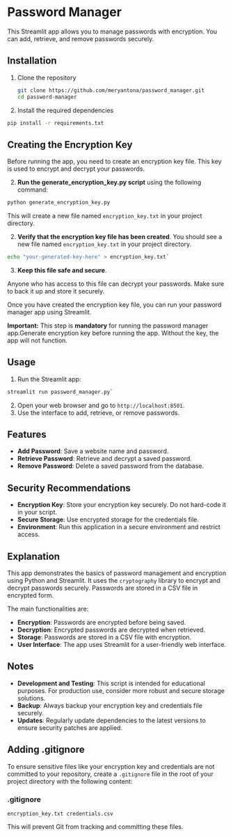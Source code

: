 # Password Manager

This Streamlit app allows you to manage passwords with encryption. You can add, retrieve, and remove passwords securely.

## Installation

1. Clone the repository

   ```bash
   git clone https://github.com/meryantona/password_manager.git
   cd password-manager
   ```

2. Install the required dependencies

```bash
pip install -r requirements.txt
```

## Creating the Encryption Key

Before running the app, you need to create an encryption key file. This key is used to encrypt and decrypt your passwords.

2. **Run the generate_encryption_key.py script** using the following command:

```bash
python generate_encryption_key.py
```

This will create a new file named `encryption_key.txt` in your project directory. 

2. **Verify that the encryption key file has been created**. You should see a new file named `encryption_key.txt` in your project directory.

```bash
echo "your-generated-key-here" > encryption_key.txt`
```

3. **Keep this file safe and secure**. 

Anyone who has access to this file can decrypt your passwords. Make sure to back it up and store it securely. 

Once you have created the encryption key file, you can run your password manager app using Streamlit. 

**Important:** This step is **mandatory** for running the password manager app.Generate encryption key before running the app. Without the key, the app will not function.

## Usage

1. Run the Streamlit app:
 
```bash
streamlit run password_manager.py`
```

2. Open your web browser and go to `http://localhost:8501`. 
3. Use the interface to add, retrieve, or remove passwords.

## Features

- **Add Password**: Save a website name and password.
- **Retrieve Password**: Retrieve and decrypt a saved password.
- **Remove Password**: Delete a saved password from the database.

## Security Recommendations

- **Encryption Key**: Store your encryption key securely. Do not hard-code it in your script.
- **Secure Storage**: Use encrypted storage for the credentials file.
- **Environment**: Run this application in a secure environment and restrict access.

## Explanation

This app demonstrates the basics of password management and encryption using Python and Streamlit. It uses the `cryptography` library to encrypt and decrypt passwords securely. Passwords are stored in a CSV file in encrypted form.

The main functionalities are:

- **Encryption**: Passwords are encrypted before being saved.
- **Decryption**: Encrypted passwords are decrypted when retrieved.
- **Storage**: Passwords are stored in a CSV file with encryption.
- **User Interface**: The app uses Streamlit for a user-friendly web interface.

## Notes

- **Development and Testing**: This script is intended for educational purposes. For production use, consider more robust and secure storage solutions.
- **Backup**: Always backup your encryption key and credentials file securely.
- **Updates**: Regularly update dependencies to the latest versions to ensure security patches are applied.

## Adding .gitignore

To ensure sensitive files like your encryption key and credentials are not committed to your repository, create a `.gitignore` file in the root of your project directory with the following content:

### .gitignore

`encryption_key.txt credentials.csv`

This will prevent Git from tracking and committing these files.
